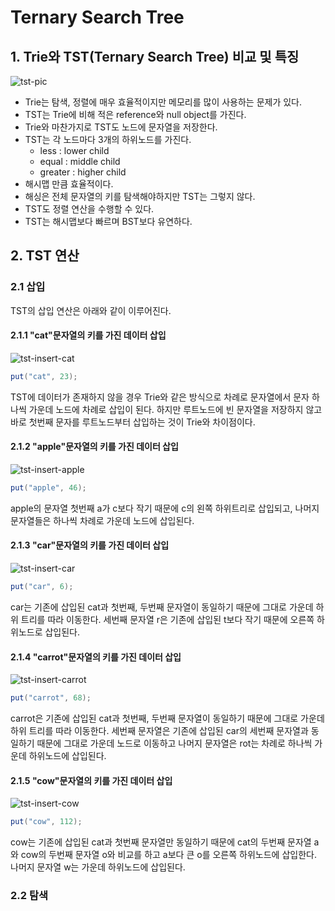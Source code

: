 # Ternary Search Tree

## 1. Trie와 TST(Ternary Search Tree) 비교 및 특징

![tst-pic](https://github.com/walbatrossw/java-data-structures/blob/master/ch14-ternary-search-tree/img/tst-pic.png?raw=true)

- Trie는 탐색, 정렬에 매우 효율적이지만 메모리를 많이 사용하는 문제가 있다.
- TST는 Trie에 비해 적은 reference와 null object를 가진다.
- Trie와 마찬가지로 TST도 노드에 문자열을 저장한다.
- TST는 각 노드마다 3개의 하위노드를 가진다.
    - less : lower child
    - equal : middle child
    - greater : higher child
- 해시맵 만큼 효율적이다.
- 해싱은 전체 문자열의 키를 탐색해야하지만 TST는 그렇지 않다.
- TST도 정렬 연산을 수행할 수 있다.
- TST는 해시맵보다 빠르며 BST보다 유연하다.

## 2. TST 연산

### 2.1 삽입

TST의 삽입 연산은 아래와 같이 이루어진다.

#### 2.1.1 "cat"문자열의 키를 가진 데이터 삽입

![tst-insert-cat](https://github.com/walbatrossw/java-data-structures/blob/master/ch14-ternary-search-tree/img/tst-insert-cat.gif?raw=true)

```java
put("cat", 23);
```

TST에 데이터가 존재하지 않을 경우 Trie와 같은 방식으로 차례로 문자열에서 문자 하나씩 가운데 노드에 차례로
삽입이 된다. 하지만 루트노드에 빈 문자열을 저장하지 않고 바로 첫번째 문자를 루트노드부터 삽입하는 것이
Trie와 차이점이다.

#### 2.1.2 "apple"문자열의 키를 가진 데이터 삽입

![tst-insert-apple](https://github.com/walbatrossw/java-data-structures/blob/master/ch14-ternary-search-tree/img/tst-insert-apple.gif?raw=true)

```java
put("apple", 46);
```

apple의 문자열 첫번째 a가 c보다 작기 때문에 c의 왼쪽 하위트리로 삽입되고, 나머지 문자열들은 하나씩 차례로
가운데 노드에 삽입된다.

#### 2.1.3 "car"문자열의 키를 가진 데이터 삽입

![tst-insert-car](https://github.com/walbatrossw/java-data-structures/blob/master/ch14-ternary-search-tree/img/tst-insert-car.gif?raw=true)

```java
put("car", 6);
```

car는 기존에 삽입된 cat과 첫번째, 두번째 문자열이 동일하기 때문에 그대로 가운데 하위 트리를 따라 이동한다.
세번째 문자열 r은 기존에 삽입된 t보다 작기 때문에 오른쪽 하위노드로 삽입된다.

#### 2.1.4 "carrot"문자열의 키를 가진 데이터 삽입

![tst-insert-carrot](https://github.com/walbatrossw/java-data-structures/blob/master/ch14-ternary-search-tree/img/tst-insert-carrot.gif?raw=true)

```java
put("carrot", 68);
```

carrot은 기존에 삽입된 cat과 첫번째, 두번째 문자열이 동일하기 때문에 그대로 가운데 하위 트리를 따라 이동한다.
세번째 문자열은 기존에 삽입된 car의 세번째 문자열과 동일하기 때문에 그대로 가운데 노드로 이동하고 나머지
문자열은 rot는 차례로 하나씩 가운데 하위노드에 삽입된다.

#### 2.1.5 "cow"문자열의 키를 가진 데이터 삽입

![tst-insert-cow](https://github.com/walbatrossw/java-data-structures/blob/master/ch14-ternary-search-tree/img/tst-insert-cow.gif?raw=true)

```java
put("cow", 112);
```

cow는 기존에 삽입된 cat과 첫번째 문자열만 동일하기 때문에 cat의 두번째 문자열 a와 cow의 두번째 문자열 o와
비교를 하고 a보다 큰 o를 오른쪽 하위노드에 삽입한다. 나머지 문자열 w는 가운데 하위노드에 삽입된다.

### 2.2 탐색
